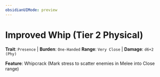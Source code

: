 ```yaml
---
obsidianUIMode: preview
---
```

# Improved Whip (Tier 2 Physical)

**Trait**: `Presence` | **Burden**: `One-Handed`
**Range**: `Very Close` | **Damage**: `d6+2 (Phy)`

**Feature**: Whipcrack (Mark stress to scatter enemies in Melee into Close range)
